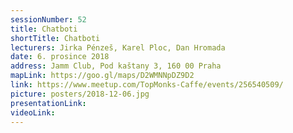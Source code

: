 ```yaml
---
sessionNumber: 52
title: Chatboti
shortTitle: Chatboti
lecturers: Jirka Pénzeš, Karel Ploc, Dan Hromada
date: 6. prosince 2018
address: Jamm Club, Pod kaštany 3, 160 00 Praha
mapLink: https://goo.gl/maps/D2WMNNpDZ9D2
link: https://www.meetup.com/TopMonks-Caffe/events/256540509/
picture: posters/2018-12-06.jpg
presentationLink:
videoLink:
---
```

